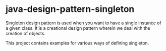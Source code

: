 # java-design-pattern-singleton

Singleton design pattern is used when you want to have a single instance of a given class.
It is a creational design pattern wherein we deal with the creation of objects.

This project contains examples for various ways of defining singleton. 
